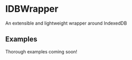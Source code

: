 # IDBWrapper
An extensible and lightweight wrapper around IndexedDB 

## Examples

Thorough examples coming soon!
